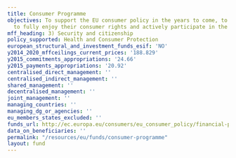 ```yaml
---
title: Consumer Programme
objectives: To support the EU consumer policy in the years to come, to help the citizens
  to fully enjoy their consumer rights and actively participate in the Single Market.
mff_heading: 3) Security and citizenship
policy_supported: Health and Consumer Protection
european_structural_and_investment_funds_esif: 'NO'
y2014_2020_mffceilings_current_prices: '188.829'
y2015_commitments_appropriations: '24.66'
y2015_payments_appropriations: '20.92'
centralised_direct_management: ''
centralised_indirect_management: ''
shared_management: ''
decentralised_management: ''
joint_management: ''
managing_countries: ''
managing_dg_or_agencies: ''
eu_members_states_excluded: ''
funds_url: http://ec.europa.eu/consumers/eu_consumer_policy/financial-programme/index_en.htm
data_on_beneficiaries: ''
permalink: "/resources/eu/funds/consumer-programme"
layout: fund
---
```

